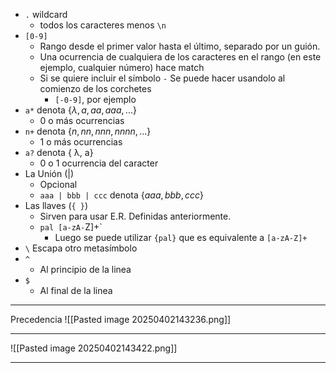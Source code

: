 - `.` wildcard
	- todos los caracteres menos `\n`
- `[0-9]`
	- Rango desde el primer valor hasta el último, separado por un guión.
	- Una ocurrencia de cualquiera de los caracteres en el rango (en este ejemplo, cualquier número) hace match
	- Si se quiere incluir el símbolo `-` Se puede hacer usandolo al comienzo de los corchetes
		- `[-0-9]`, por ejemplo
- `a*` denota $\{λ, a, aa, aaa,...\}$
	- 0 o más ocurrencias
- `n+` denota $\{n , nn, nnn, nnnn,...\}$
	- 1 o más ocurrencias
- `a?` denota { λ, a}
	- 0 o 1 ocurrencia del caracter
- La Unión (|)
	- Opcional
	- `aaa | bbb | ccc` denota $\{aaa, bbb, ccc\}$
- Las llaves (`{ }`)
	- Sirven para usar E.R. Definidas anteriormente.
	- `pal [a-zA-`Z]+`
		- Luego se puede utilizar  `{pal}`  que es equivalente a `[a-zA-Z]+`
- `\` Escapa otro metasímbolo
- `^` 
	- Al principio de la linea
- `$`
	- Al final de la linea
***
Precedencia
![[Pasted image 20250402143236.png]]
***
![[Pasted image 20250402143422.png]]
***